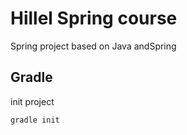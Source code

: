 # Hillel Spring course

Spring project based on Java andSpring

## Gradle
init project

    gradle init
